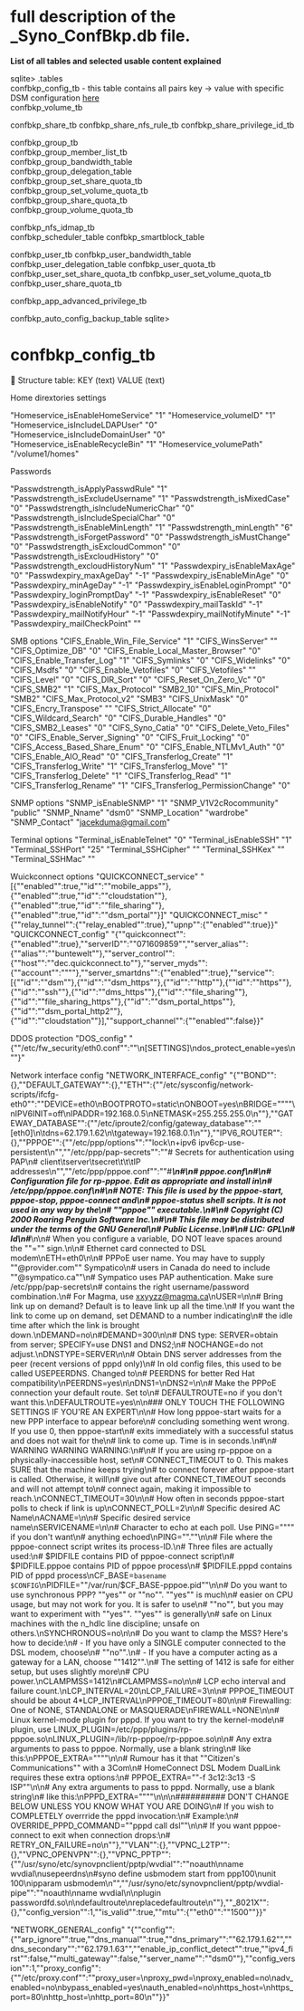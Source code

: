 # full description of the _Syno_ConfBkp.db file. 

**List of all tables and selected usable content explained**

sqlite> .tables  
confbkp_config_tb - this table contains all pairs key -> value with specific DSM configuration [here](#confbkp_config_tb)  
confbkp_volume_tb

confbkp_share_tb
confbkp_share_nfs_rule_tb
confbkp_share_privilege_id_tb

confbkp_group_tb                   
confbkp_group_member_list_tb       
confbkp_group_bandwidth_table      
confbkp_group_delegation_table     
confbkp_group_set_share_quota_tb   
confbkp_group_set_volume_quota_tb  
confbkp_group_share_quota_tb       
confbkp_group_volume_quota_tb      

confbkp_nfs_idmap_tb               
confbkp_scheduler_table
confbkp_smartblock_table

confbkp_user_tb
confbkp_user_bandwidth_table
confbkp_user_delegation_table
confbkp_user_quota_tb
confbkp_user_set_share_quota_tb
confbkp_user_set_volume_quota_tb
confbkp_user_share_quota_tb

confbkp_app_advanced_privilege_tb

confbkp_auto_config_backup_table
sqlite>





# confbkp_config_tb  

:pencil: Structure table: KEY (text) VALUE (text)

Home dirextories settings 

"Homeservice_isEnableHomeService"	"1"
"Homeservice_volumeID"	"1"
"Homeservice_isIncludeLDAPUser"	"0"
"Homeservice_isIncludeDomainUser"	"0"
"Homeservice_isEnableRecycleBin"	"1"
"Homeservice_volumePath"	"/volume1/homes"

Passwords 

"Passwdstrength_isApplyPasswdRule"	"1"
"Passwdstrength_isExcludeUsername"	"1"
"Passwdstrength_isMixedCase"	"0"
"Passwdstrength_isIncludeNumericChar"	"0"
"Passwdstrength_isIncludeSpecialChar"	"0"
"Passwdstrength_isEnableMinLength"	"1"
"Passwdstrength_minLength"	"6"
"Passwdstrength_isForgetPassword"	"0"
"Passwdstrength_isMustChange"	"0"
"Passwdstrength_isExcloudCommon"	"0"
"Passwdstrength_isExcloudHistory"	"0"
"Passwdstrength_excloudHistoryNum"	"1"
"Passwdexpiry_isEnableMaxAge"	"0"
"Passwdexpiry_maxAgeDay"	"-1"
"Passwdexpiry_isEnableMinAge"	"0"
"Passwdexpiry_minAgeDay"	"-1"
"Passwdexpiry_isEnableLoginPrompt"	"0"
"Passwdexpiry_loginPromptDay"	"-1"
"Passwdexpiry_isEnableReset"	"0"
"Passwdexpiry_isEnableNotify"	"0"
"Passwdexpiry_mailTaskId"	"-1"
"Passwdexpiry_mailNotifyHour"	"-1"
"Passwdexpiry_mailNotifyMinute"	"-1"
"Passwdexpiry_mailCheckPoint"	""

SMB options
"CIFS_Enable_Win_File_Service"	"1"
"CIFS_WinsServer"	""
"CIFS_Optimize_DB"	"0"
"CIFS_Enable_Local_Master_Browser"	"0"
"CIFS_Enable_Transfer_Log"	"1"
"CIFS_Symlinks"	"0"
"CIFS_Widelinks"	"0"
"CIFS_Msdfs"	"0"
"CIFS_Enable_Vetofiles"	"0"
"CIFS_Vetofiles"	""
"CIFS_Level"	"0"
"CIFS_DIR_Sort"	"0"
"CIFS_Reset_On_Zero_Vc"	"0"
"CIFS_SMB2"	"1"
"CIFS_Max_Protocol"	"SMB2_10"
"CIFS_Min_Protocol"	"SMB2"
"CIFS_Max_Protocol_v2"	"SMB3"
"CIFS_UnixMask"	"0"
"CIFS_Encry_Transpose"	""
"CIFS_Strict_Allocate"	"0"
"CIFS_Wildcard_Search"	"0"
"CIFS_Durable_Handles"	"0"
"CIFS_SMB2_Leases"	"0"
"CIFS_Syno_Catia"	"0"
"CIFS_Delete_Veto_Files"	"0"
"CIFS_Enable_Server_Signing"	"0"
"CIFS_Fruit_Locking"	"0"
"CIFS_Access_Based_Share_Enum"	"0"
"CIFS_Enable_NTLMv1_Auth"	"0"
"CIFS_Enable_AIO_Read"	"0"
"CIFS_Transferlog_Create"	"1"
"CIFS_Transferlog_Write"	"1"
"CIFS_Transferlog_Move"	"1"
"CIFS_Transferlog_Delete"	"1"
"CIFS_Transferlog_Read"	"1"
"CIFS_Transferlog_Rename"	"1"
"CIFS_Transferlog_PermissionChange"	"0"

SNMP options 
"SNMP_isEnableSNMP"	"1"
"SNMP_V1V2cRocommunity"	"public"
"SNMP_Nname"	"dsm0"
"SNMP_Location"	"wardrobe"
"SNMP_Contact"	"jacekduma@gmail.com"

Terminal options 
"Terminal_isEnableTelnet"	"0"
"Terminal_isEnableSSH"	"1"
"Terminal_SSHPort"	"25"
"Terminal_SSHCipher"	""
"Terminal_SSHKex"	""
"Terminal_SSHMac"	""

Wuickconnect options 
"QUICKCONNECT_service"	"[{""enabled"":true,""id"":""mobile_apps""},{""enabled"":true,""id"":""cloudstation""},{""enabled"":true,""id"":""file_sharing""},{""enabled"":true,""id"":""dsm_portal""}]"
"QUICKCONNECT_misc"	"{""relay_tunnel"":{""relay_enabled"":true},""upnp"":{""enabled"":true}}"
"QUICKCONNECT_config"	"{""quickconnect"":{""enabled"":true},""serverID"":""071609859"",""server_alias"":{""alias"":""buntewelt""},""server_control"":{""host"":""dec.quickconnect.to""},""server_myds"":{""account"":""""},""server_smartdns"":{""enabled"":true},""service"":[{""id"":""dsm""},{""id"":""dsm_https""},{""id"":""http""},{""id"":""https""},{""id"":""ssh""},{""id"":""dms_https""},{""id"":""file_sharing""},{""id"":""file_sharing_https""},{""id"":""dsm_portal_https""},{""id"":""dsm_portal_http2""},{""id"":""cloudstation""}],""support_channel"":{""enabled"":false}}"

DDOS protection 
"DOS_config"	"{""/etc/fw_security/eth0.conf"":""\n[SETTINGS]\ndos_protect_enable=yes\n""}"

Network interface config 
"NETWORK_INTERFACE_config"	"{""BOND"":{},""DEFAULT_GATEWAY"":{},""ETH"":{""/etc/sysconfig/network-scripts/ifcfg-eth0"":""DEVICE=eth0\nBOOTPROTO=static\nONBOOT=yes\nBRIDGE=\""\""\nIPV6INIT=off\nIPADDR=192.168.0.5\nNETMASK=255.255.255.0\n""},""GATEWAY_DATABASE"":{""/etc/iproute2/config/gateway_database"":""[eth0]\n\tdns=62.179.1.62\n\tgateway=192.168.0.1\n""},""IPV6_ROUTER"":{},""PPPOE"":{""/etc/ppp/options"":""lock\n+ipv6 ipv6cp-use-persistent\n"",""/etc/ppp/pap-secrets"":""# Secrets for authentication using PAP\n# client\tserver\tsecret\t\t\tIP addresses\n"",""/etc/ppp/pppoe.conf"":""#***********************************************************************\n#\n# pppoe.conf\n#\n# Configuration file for rp-pppoe.  Edit as appropriate and install in\n# /etc/ppp/pppoe.conf\n#\n# NOTE: This file is used by the pppoe-start, pppoe-stop, pppoe-connect and\n#       pppoe-status shell scripts.  It is *not* used in any way by the\n#       \""pppoe\"" executable.\n#\n# Copyright (C) 2000 Roaring Penguin Software Inc.\n#\n# This file may be distributed under the terms of the GNU General\n# Public License.\n#\n# LIC: GPL\n# $Id$\n#***********************************************************************\n\n# When you configure a variable, DO NOT leave spaces around the \""=\"" sign.\n\n# Ethernet card connected to DSL modem\nETH=eth0\n\n# PPPoE user name.  You may have to supply \""@provider.com\""  Sympatico\n# users in Canada do need to include \""@sympatico.ca\""\n# Sympatico uses PAP authentication.  Make sure /etc/ppp/pap-secrets\n# contains the right username/password combination.\n# For Magma, use xxyyzz@magma.ca\nUSER=\n\n# Bring link up on demand?  Default is to leave link up all the time.\n# If you want the link to come up on demand, set DEMAND to a number indicating\n# the idle time after which the link is brought down.\nDEMAND=no\n#DEMAND=300\n\n# DNS type: SERVER=obtain from server; SPECIFY=use DNS1 and DNS2;\n# NOCHANGE=do not adjust.\nDNSTYPE=SERVER\n\n# Obtain DNS server addresses from the peer (recent versions of pppd only)\n# In old config files, this used to be called USEPEERDNS.  Changed to\n# PEERDNS for better Red Hat compatibility\nPEERDNS=yes\n\nDNS1=\nDNS2=\n\n# Make the PPPoE connection your default route.  Set to\n# DEFAULTROUTE=no if you don't want this.\nDEFAULTROUTE=yes\n\n### ONLY TOUCH THE FOLLOWING SETTINGS IF YOU'RE AN EXPERT\n\n# How long pppoe-start waits for a new PPP interface to appear before\n# concluding something went wrong.  If you use 0, then pppoe-start\n# exits immediately with a successful status and does not wait for the\n# link to come up.  Time is in seconds.\n#\n# WARNING WARNING WARNING:\n#\n# If you are using rp-pppoe on a physically-inaccessible host, set\n# CONNECT_TIMEOUT to 0.  This makes SURE that the machine keeps trying\n# to connect forever after pppoe-start is called.  Otherwise, it will\n# give out after CONNECT_TIMEOUT seconds and will not attempt to\n# connect again, making it impossible to reach.\nCONNECT_TIMEOUT=30\n\n# How often in seconds pppoe-start polls to check if link is up\nCONNECT_POLL=2\n\n# Specific desired AC Name\nACNAME=\n\n# Specific desired service name\nSERVICENAME=\n\n# Character to echo at each poll.  Use PING=\""\"" if you don't want\n# anything echoed\nPING=\"".\""\n\n# File where the pppoe-connect script writes its process-ID.\n# Three files are actually used:\n#   $PIDFILE       contains PID of pppoe-connect script\n#   $PIDFILE.pppoe contains PID of pppoe process\n#   $PIDFILE.pppd  contains PID of pppd process\nCF_BASE=`basename $CONFIG`\nPIDFILE=\""/var/run/$CF_BASE-pppoe.pid\""\n\n# Do you want to use synchronous PPP?  \""yes\"" or \""no\"".  \""yes\"" is much\n# easier on CPU usage, but may not work for you.  It is safer to use\n# \""no\"", but you may want to experiment with \""yes\"".  \""yes\"" is generally\n# safe on Linux machines with the n_hdlc line discipline; unsafe on others.\nSYNCHRONOUS=no\n\n# Do you want to clamp the MSS?  Here's how to decide:\n# - If you have only a SINGLE computer connected to the DSL modem, choose\n#   \""no\"".\n# - If you have a computer acting as a gateway for a LAN, choose \""1412\"".\n#   The setting of 1412 is safe for either setup, but uses slightly more\n#   CPU power.\nCLAMPMSS=1412\n#CLAMPMSS=no\n\n# LCP echo interval and failure count.\nLCP_INTERVAL=20\nLCP_FAILURE=3\n\n# PPPOE_TIMEOUT should be about 4*LCP_INTERVAL\nPPPOE_TIMEOUT=80\n\n# Firewalling: One of NONE, STANDALONE or MASQUERADE\nFIREWALL=NONE\n\n# Linux kernel-mode plugin for pppd.  If you want to try the kernel-mode\n# plugin, use LINUX_PLUGIN=/etc/ppp/plugins/rp-pppoe.so\nLINUX_PLUGIN=/lib/rp-pppoe/rp-pppoe.so\n\n# Any extra arguments to pass to pppoe.  Normally, use a blank string\n# like this:\nPPPOE_EXTRA=\""\""\n\n# Rumour has it that \""Citizen's Communications\"" with a 3Com\n# HomeConnect DSL Modem DualLink requires these extra options:\n# PPPOE_EXTRA=\""-f 3c12:3c13 -S ISP\""\n\n# Any extra arguments to pass to pppd.  Normally, use a blank string\n# like this:\nPPPD_EXTRA=\""\""\n\n\n########## DON'T CHANGE BELOW UNLESS YOU KNOW WHAT YOU ARE DOING\n# If you wish to COMPLETELY overrride the pppd invocation:\n# Example:\n# OVERRIDE_PPPD_COMMAND=\""pppd call dsl\""\n\n# If you want pppoe-connect to exit when connection drops:\n# RETRY_ON_FAILURE=no\n""},""VLAN"":{},""VPNC_L2TP"":{},""VPNC_OPENVPN"":{},""VPNC_PPTP"":{""/usr/syno/etc/synovpnclient/pptp/wvdial"":""noauth\nname wvdial\nusepeerdns\n#syno define usbmodem start from ppp100\nunit 100\nipparam usbmodem\n"",""/usr/syno/etc/synovpnclient/pptp/wvdial-pipe"":""noauth\nname wvdial\n\nplugin passwordfd.so\n\ndefaultroute\nreplacedefaultroute\n""},""_8021X"":{},""config_version"":1,""is_valid"":true,""mtu"":{""eth0"":""1500""}}"

"NETWORK_GENERAL_config"	"{""config"":{""arp_ignore"":true,""dns_manual"":true,""dns_primary"":""62.179.1.62"",""dns_secondary"":""62.179.1.63"",""enable_ip_conflict_detect"":true,""ipv4_first"":false,""multi_gateway"":false,""server_name"":""dsm0""},""config_version"":1,""proxy_config"":{""/etc/proxy.conf"":""proxy_user=\nproxy_pwd=\nproxy_enabled=no\nadv_enabled=no\nbypass_enabled=yes\nauth_enabled=no\nhttps_host=\nhttps_port=80\nhttp_host=\nhttp_port=80\n""}}"